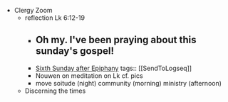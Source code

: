 - Clergy Zoom
	- reflection Lk 6:12-19
		- Oh my. I've been praying about this sunday's gospel!
			-
		- [Sixth Sunday after Epiphany](https://www.lectionarypage.net/YearC_RCL/Epiphany/CEpi6_RCL.html)
		  tags:: [[SendToLogseq]]
		- Nouwen on meditation on Lk cf. pics
		- move soitude (night) community (morning) ministry (afternoon)
	- Discerning the times